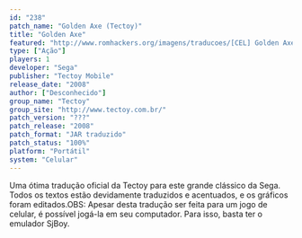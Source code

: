 ```yaml
---
id: "238"
patch_name: "Golden Axe (Tectoy)"
title: "Golden Axe"
featured: "http://www.romhackers.org/imagens/traducoes/[CEL] Golden Axe - Tectoy - 1.png"
type: ["Ação"]
players: 1
developer: "Sega"
publisher: "Tectoy Mobile"
release_date: "2008"
author: ["Desconhecido"]
group_name: "Tectoy"
group_site: "http://www.tectoy.com.br/"
patch_version: "???"
patch_release: "2008"
patch_format: "JAR traduzido"
patch_status: "100%"
platform: "Portátil"
system: "Celular"
---
```


Uma ótima tradução oficial da Tectoy para este grande clássico da Sega. Todos os textos estão devidamente traduzidos e acentuados, e os gráficos foram editados.OBS: Apesar desta tradução ser feita para um jogo de celular, é possível jogá-la em seu computador. Para isso, basta ter o emulador SjBoy.